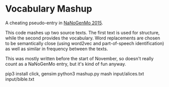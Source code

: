 # Vocabulary Mashup

A cheating pseudo-entry in [NaNoGenMo 2015](https://github.com/dariusk/NaNoGenMo-2015/).

This code mashes up two source texts. The first text is used for structure,
while the second provides the vocabulary. Word replacements are chosen to be
semantically close (using word2vec and part-of-speech identification) as well
as similar in frequency between the texts.

This was mostly written before the start of November, so doesn't really count
as a NaNoGenMo entry, but it's kind of fun anyway.

pip3 install click, gensim 
python3 mashup.py mash input/alices.txt input/bible.txt